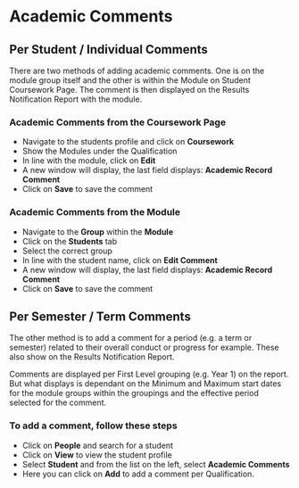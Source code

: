 # **Academic Comments**

## **Per Student / Individual Comments**

There are two methods of adding academic comments. One is on the module group itself and the other is within the Module on Student Coursework Page.  The comment is then displayed on the Results Notification Report with the module.

### **Academic Comments from the Coursework Page**

- Navigate to the students profile and click on **Coursework**
- Show the Modules under the Qualification
- In line with the module, click on **Edit**
- A new window will display, the last field displays: **Academic Record Comment** 
- Click on **Save** to save the comment

### **Academic Comments from the Module**

- Navigate to the **Group** within the **Module** 
- Click on the **Students** tab
- Select the correct group
- In line with the student name, click on **Edit Comment**
- A new window will display, the last field displays: **Academic Record Comment** 
- Click on **Save** to save the comment

## **Per Semester / Term Comments**

The other method is to add a comment for a period (e.g. a term or semester) related to their overall conduct or progress for example. These also show on the Results Notification Report. 

Comments are displayed per First Level grouping (e.g. Year 1) on the report. But what displays is dependant on the Minimum and Maximum start dates for the module groups within the groupings and the effective period selected for the comment. 

### **To add a comment, follow these steps**

- Click on **People** and search for a student
- Click on **View** to view the student profile
- Select **Student** and from the list on the left, select **Academic Comments**
- Here you can click on **Add** to add a comment per Qualification.
 
